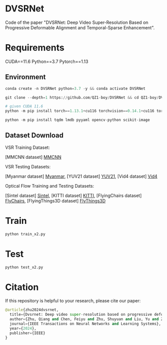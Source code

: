 # DVSRNet

Code of the paper "DVSRNet: Deep Video Super-Resolution Based on Progressive Deformable Alignment and Temporal-Sparse Enhancement".

# Requirements

CUDA==11.6 Python==3.7 Pytorch==1.13

## Environment
```python
conda create -n DVSRNet python=3.7 -y && conda activate DVSRNet

git clone --depth=1 https://github.com/QZ1-boy/DVSRNet && cd QZ1-boy/DVSRNet/

# given CUDA 11.6
python -m pip install torch==1.13.1+cu116 torchvision==0.14.1+cu116 torchaudio==0.13.1 --extra-index-url https://download.pytorch.org/whl/cu116

python -m pip install tqdm lmdb pyyaml opencv-python scikit-image
```

## Dataset Download
VSR Training Dataset:

[MMCNN dataset] [MMCNN](https://ieeexplore.ieee.org/document/8579237)

VSR Testing Datasets:

[Myanmar dataset] [Myanmar](https://ieeexplore.ieee.org/document/7444187),
[YUV21 dataset] [YUV21](https://ieeexplore.ieee.org/document/7858640),
[Vid4 dataset] [Vid4](https://ieeexplore.ieee.org/document/8099787)

Optical Flow Training and Testing Datasets:

[Sintel dataset] [Sintel](https://link.springer.com/chapter/10.1007/978-3-642-33783-3_44),
[KITTI dataset] [KITTI](https://ieeexplore.ieee.org/document/7298925),
[FlyingChairs dataset] [FlyChairs](https://ieeexplore.ieee.org/document/7410673),
[FlyingThings3D dataset] [FlyThings3D](https://ieeexplore.ieee.org/document/7780807)


# Train
```python
python train_x2.py
```
# Test
```python
python test_x2.py 
```
# Citation
If this repository is helpful to your research, please cite our paper:
```python
@article{zhu2024dvsrnet,
  title={Dvsrnet: Deep video super-resolution based on progressive deformable alignment and temporal-sparse enhancement},
  author={Zhu, Qiang and Chen, Feiyu and Zhu, Shuyuan and Liu, Yu and Zhou, Xue and Xiong, Ruiqin and Zeng, Bing},
  journal={IEEE Transactions on Neural Networks and Learning Systems},
  year={2024},
  publisher={IEEE}
}
```
